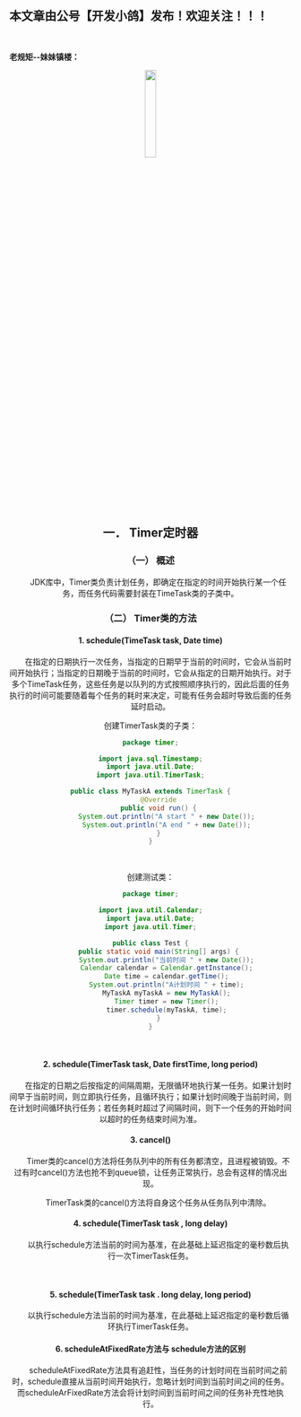 ﻿## 本文章由公号【开发小鸽】发布！欢迎关注！！！
<br>

**老规矩--妹妹镇楼：**
<center>
<img src="https://img-blog.csdnimg.cn/20200721223424816.JPG"   width="20%">

## 一．	Timer定时器
### （一）	概述
 &nbsp;  &nbsp;  &nbsp;  &nbsp;JDK库中，Timer类负责计划任务，即确定在指定的时间开始执行某一个任务，而任务代码需要封装在TimeTask类的子类中。
<br>


### （二）	Timer类的方法

#### 1.	schedule(TimeTask task, Date time)

 &nbsp;  &nbsp;  &nbsp;  &nbsp;在指定的日期执行一次任务，当指定的日期早于当前的时间时，它会从当前时间开始执行；当指定的日期晚于当前的时间时，它会从指定的日期开始执行。对于多个TimeTask任务，这些任务是以队列的方式按照顺序执行的，因此后面的任务执行的时间可能要随着每个任务的耗时来决定，可能有任务会超时导致后面的任务延时启动。

创建TimerTask类的子类：

```java
package timer;

import java.sql.Timestamp;
import java.util.Date;
import java.util.TimerTask;

public class MyTaskA extends TimerTask {
    @Override
    public void run() {
        System.out.println("A start " + new Date());
        System.out.println("A end " + new Date());
    }
}
```
<br>



创建测试类：

```java
package timer;

import java.util.Calendar;
import java.util.Date;
import java.util.Timer;

public class Test {
    public static void main(String[] args) {
        System.out.println("当前时间 " + new Date());
        Calendar calendar = Calendar.getInstance();
        Date time = calendar.getTime();
        System.out.println("A计划时间 " + time);
        MyTaskA myTaskA = new MyTaskA();
        Timer timer = new Timer();
        timer.schedule(myTaskA, time);
    }
}
```

<br>


#### 2.	schedule(TimerTask task, Date firstTime, long period)

 &nbsp;  &nbsp;  &nbsp;  &nbsp;在指定的日期之后按指定的间隔周期，无限循环地执行某一任务。如果计划时间早于当前时间，则立即执行任务，且循环执行；如果计划时间晚于当前时间，则在计划时间循环执行任务；若任务耗时超过了间隔时间，则下一个任务的开始时间以超时的任务结束时间为准。
<br>



#### 3.	cancel()
 &nbsp;  &nbsp;  &nbsp;  &nbsp;Timer类的cancel()方法将任务队列中的所有任务都清空，且进程被销毁。不过有时cancel()方法也抢不到queue锁，让任务正常执行，总会有这样的情况出现。

 &nbsp;  &nbsp;  &nbsp;  &nbsp;TimerTask类的cancel()方法将自身这个任务从任务队列中清除。
<br>



#### 4.	schedule(TimerTask task , long delay)
 &nbsp;  &nbsp;  &nbsp;  &nbsp;以执行schedule方法当前的时间为基准，在此基础上延迟指定的毫秒数后执行一次TimerTask任务。

<br>


#### 5.	schedule(TimerTask task . long delay, long period)
 &nbsp;  &nbsp;  &nbsp;  &nbsp;以执行schedule方法当前的时间为基准，在此基础上延迟指定的毫秒数后循环执行TimerTask任务。
<br>



#### 6.	scheduleAtFixedRate方法与 schedule方法的区别
 &nbsp;  &nbsp;  &nbsp;  &nbsp;scheduleAtFixedRate方法具有追赶性，当任务的计划时间在当前时间之前时，schedule直接从当前时间开始执行，忽略计划时间到当前时间之间的任务。而scheduleArFixedRate方法会将计划时间到当前时间之间的任务补充性地执行。



